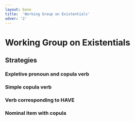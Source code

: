 ```yaml
---
layout: base
title:  'Working Group on Existentials'
udver: '2'
---
```


# Working Group on Existentials 

## Strategies 

### Expletive pronoun and copula verb

### Simple copula verb

### Verb corresponding to HAVE

### Nominal item with copula
